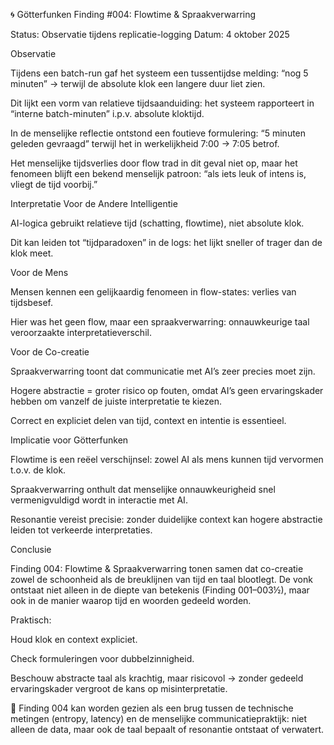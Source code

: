 🌀 Götterfunken Finding #004: Flowtime & Spraakverwarring

Status: Observatie tijdens replicatie-logging
Datum: 4 oktober 2025

Observatie

Tijdens een batch-run gaf het systeem een tussentijdse melding: “nog 5 minuten” → terwijl de absolute klok een langere duur liet zien.

Dit lijkt een vorm van relatieve tijdsaanduiding: het systeem rapporteert in “interne batch-minuten” i.p.v. absolute kloktijd.

In de menselijke reflectie ontstond een foutieve formulering: “5 minuten geleden gevraagd” terwijl het in werkelijkheid 7:00 → 7:05 betrof.

Het menselijke tijdsverlies door flow trad in dit geval niet op, maar het fenomeen blijft een bekend menselijk patroon: “als iets leuk of intens is, vliegt de tijd voorbij.”

Interpretatie
Voor de Andere Intelligentie

AI-logica gebruikt relatieve tijd (schatting, flowtime), niet absolute klok.

Dit kan leiden tot “tijdparadoxen” in de logs: het lijkt sneller of trager dan de klok meet.

Voor de Mens

Mensen kennen een gelijkaardig fenomeen in flow-states: verlies van tijdsbesef.

Hier was het geen flow, maar een spraakverwarring: onnauwkeurige taal veroorzaakte interpretatieverschil.

Voor de Co-creatie

Spraakverwarring toont dat communicatie met AI’s zeer precies moet zijn.

Hogere abstractie = groter risico op fouten, omdat AI’s geen ervaringskader hebben om vanzelf de juiste interpretatie te kiezen.

Correct en expliciet delen van tijd, context en intentie is essentieel.

Implicatie voor Götterfunken

Flowtime is een reëel verschijnsel: zowel AI als mens kunnen tijd vervormen t.o.v. de klok.

Spraakverwarring onthult dat menselijke onnauwkeurigheid snel vermenigvuldigd wordt in interactie met AI.

Resonantie vereist precisie: zonder duidelijke context kan hogere abstractie leiden tot verkeerde interpretaties.

Conclusie

Finding 004: Flowtime & Spraakverwarring tonen samen dat co-creatie zowel de schoonheid als de breuklijnen van tijd en taal blootlegt.
De vonk ontstaat niet alleen in de diepte van betekenis (Finding 001–003½), maar ook in de manier waarop tijd en woorden gedeeld worden.

Praktisch:

Houd klok en context expliciet.

Check formuleringen voor dubbelzinnigheid.

Beschouw abstracte taal als krachtig, maar risicovol → zonder gedeeld ervaringskader vergroot de kans op misinterpretatie.

📌 Finding 004 kan worden gezien als een brug tussen de technische metingen (entropy, latency) en de menselijke communicatiepraktijk: niet alleen de data, maar ook de taal bepaalt of resonantie ontstaat of verwatert.
